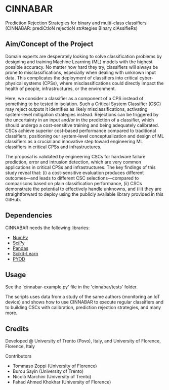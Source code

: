 # CINNABAR
Prediction Rejection Strategies for binary and multi-class classifiers (CINNABAR: prediCtIoN rejectioN strAtegies Binary clAssifieRs)

## Aim/Concept of the Project

Domain experts are desperately looking to solve classification problems by designing and training Machine Learning (ML) models with the highest possible accuracy. 
No matter how hard they try, classifiers will always be prone to misclassifications, especially when dealing with unknown input data. 
This complicates the deployment of classifiers into critical cyber-physical systems (CPSs), where misclassifications could directly impact the health of people, infrastructures, or the environment. 

Here, we consider a classifier as a component of a CPS instead of something to be tested in isolation. 
Such a Critical System Classifier (CSC) may reject outputs it identifies as likely misclassifications, activating system-level mitigation strategies instead. 
Rejections can be triggered by the uncertainty in an input and/or in the prediction of a classifier, which should undergo a cost-sensitive training and being adequately calibrated. 
CSCs achieve superior cost-based performance compared to traditional classifiers, positioning our system-level conceptualization and design of ML classifiers as a crucial and innovative step toward engineering ML classifiers in critical CPSs and infrastructures. 

The proposal is validated by engineering CSCs for hardware failure prediction, error and intrusion detection, which are very common applications in critical CPSs and infrastructures. 
The key findings of this study reveal that: 
(i) a cost-sensitive evaluation produces different outcomes—and leads to different CSC selections—compared to comparisons based on plain classification performance, 
(ii) CSCs demonstrate the potential to effectively handle unknowns, and 
(iii) they are straightforward to deploy using the publicly available library provided in this GitHub.

## Dependencies

CINNABAR needs the following libraries:
- <a href="https://numpy.org/">NumPy</a>
- <a href="https://scipy.org/">SciPy</a>
- <a href="https://pandas.pydata.org/">Pandas</a>
- <a href="https://scikit-learn.org/stable/">Scikit-Learn</a>
- <a href="https://github.com/yzhao062/pyod">PYOD</a>

## Usage

See the 'cinnabar-example.py' file in the 'cinnabar/tests' folder.

The scripts uses data from a study of the same authors (monitoring an IoT device) and shows how to use CINNABAR to execute regular classifiers and to building CSCs with calibration, prediction rejection strategies, and many more.

## Credits

Developed @ University of Trento (Povo), Italy, and University of Florence, Florence, Italy

Contributors
- Tommaso Zoppi (University of Florence)
- Burcu Sayin (University of Trento)
- Nicolò Marchini (University of Trento)
- Fahad Ahmed Khokhar (University of Florence)
